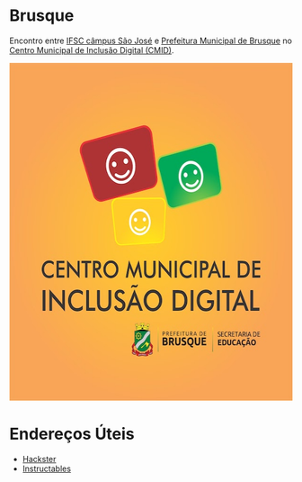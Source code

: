 # Brusque
Encontro entre [IFSC câmpus São José](https://www.ifsc.edu.br/web/campus-sao-jose) e [Prefeitura Municipal de Brusque](http://www.brusque.sc.gov.br/) no [Centro Municipal de Inclusão Digital (CMID)](https://goo.gl/maps/yyNzhhUnHfFX87FP8).

<p align="center">
  <img alt="Centro Municipal de Inclusão Digital" width="600" height="600" src="cmid_avatar.png">
</p>

# Endereços Úteis
- [Hackster](https://www.hackster.io/arduino)
- [Instructables](https://www.instructables.com/circuits/arduino/projects/)
